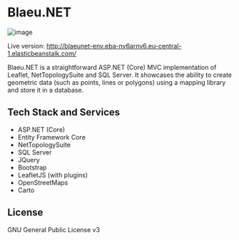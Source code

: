 # Blaeu.NET

![image](https://user-images.githubusercontent.com/50868613/155357991-b80e7f3e-173c-4681-810b-be2886464021.png)

Live version: <http://blaeunet-env.eba-nv6arnv6.eu-central-1.elasticbeanstalk.com/>

Blaeu.NET is a straightforward ASP.NET (Core) MVC implementation of Leaflet, NetTopologySuite and SQL Server. It showcases the ability to create geometric data (such as points, lines or polygons) using a mapping library and store it in a database.

## Tech Stack and Services

- ASP.NET (Core)
- Entity Framework Core
- NetTopologySuite
- SQL Server
- JQuery
- Bootstrap
- LeafletJS (with plugins)
- OpenStreetMaps
- Carto

## License

GNU General Public License v3
